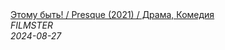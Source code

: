 <!--2024-08-27 08:36:14-->
<div class="yb">
  <a class="nodecor" href="/posts.html?filmy/etomu_byt_presque_2021_drama_komediya">
    <img class="preview" data-videoid="qUXN7jwOBLo" src="https://i2.ytimg.com/vi/qUXN7jwOBLo/hqdefault.jpg" align="middle" alt="">
  </a>
  <div class="inlbl text">
    <a class="nodecor" href="/posts.html?filmy/etomu_byt_presque_2021_drama_komediya">Этому быть! / Presque (2021) / Драма, Комедия</a><br>
    <i class="smaller2">FILMSTER</i><br>
    <i class="smaller3">2024-08-27</i>
  </div>
</div>
